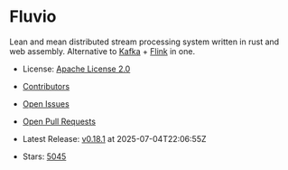 # Fluvio

Lean and mean distributed stream processing system written in rust and web assembly. Alternative to [Kafka](https://github.com/apache/kafka) + [Flink](https://github.com/apache/flink) in one.
- License: [Apache License 2.0](https://spdx.org/licenses/Apache-2.0.html)

- [Contributors](https://github.com/infinyon/fluvio/graphs/contributors)
- [Open Issues](https://github.com/infinyon/fluvio/issues?q=sort%3Aupdated-desc+is%3Aissue+is%3Aopen)
- [Open Pull Requests](https://github.com/infinyon/fluvio/pulls?q=sort%3Aupdated-desc+is%3Apr+is%3Aopen)
- Latest Release: [v0.18.1](https://github.com/infinyon/fluvio/releases/tag/v0.18.1) at 2025-07-04T22:06:55Z

- Stars: [5045](https://github.com/infinyon/fluvio/stargazers)

